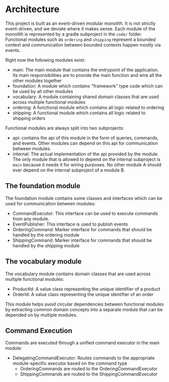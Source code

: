 # Architecture

This project is built as an event-driven modular monolith. It is not strictly event-driven, and we deviate where it makes sense.
Each module of the monolith is represented by a gradle subproject in the `code/` folder.
Functional modules such as `ordering` and `shipping` represent a bounded context and communication between bounded contexts happen mostly via events.

Right now the following modules exist:
- main: The main module that contains the entrypoint of the application. Its main responsibilities are to provide the main function and wire all the other modules together
- foundation: A module which contains "framework" type code which can be used by all other modules
- vocabulary: A module containing shared domain classes that are used across multiple functional modules
- ordering: A functional module which contains all logic related to ordering
- shipping: A functional module which contains all logic related to shipping orders

Functional modules are always split into two subprojects:
- api: contains the api of this module in the form of queries, commands, and events. Other modules can depend on this api for communication between modules.
- internal: The actual implementation of the api provided by the module. The only module that is allowed to depend on the internal subproject is `main` because it needs it for wiring purposes. No other module A should ever depend on the internal subproject of a module B.

## The foundation module

The foundation module contains some classes and interfaces which can be used for communication between modules:
- CommandExecutor: This interface can be used to execute commands from any module.
- EventPublisher: This interface is used to publish events
- OrderingCommand: Marker interface for commands that should be handled by the ordering module
- ShippingCommand: Marker interface for commands that should be handled by the shipping module

## The vocabulary module

The vocabulary module contains domain classes that are used across multiple functional modules:
- ProductId: A value class representing the unique identifier of a product
- OrderId: A value class representing the unique identifier of an order

This module helps avoid circular dependencies between functional modules by extracting common domain concepts into a separate module that can be depended on by multiple modules.

## Command Execution

Commands are executed through a unified command executor in the main module:
- DelegatingCommandExecutor: Routes commands to the appropriate module-specific executor based on the command type
  - OrderingCommands are routed to the OrderingCommandExecutor
  - ShippingCommands are routed to the ShippingCommandExecutor
